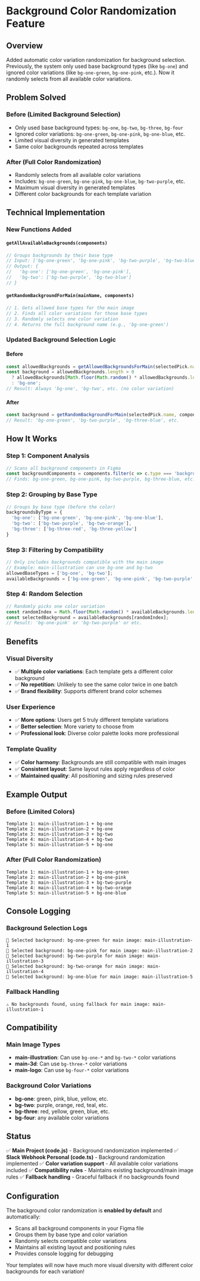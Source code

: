 # Background Color Randomization Feature

## Overview
Added automatic color variation randomization for background selection. Previously, the system only used base background types (like `bg-one`) and ignored color variations (like `bg-one-green`, `bg-one-pink`, etc.). Now it randomly selects from all available color variations.

## Problem Solved

### **Before (Limited Background Selection)**
- Only used base background types: `bg-one`, `bg-two`, `bg-three`, `bg-four`
- Ignored color variations: `bg-one-green`, `bg-one-pink`, `bg-one-blue`, etc.
- Limited visual diversity in generated templates
- Same color backgrounds repeated across templates

### **After (Full Color Randomization)**
- Randomly selects from all available color variations
- Includes: `bg-one-green`, `bg-one-pink`, `bg-one-blue`, `bg-two-purple`, etc.
- Maximum visual diversity in generated templates
- Different color backgrounds for each template variation

## Technical Implementation

### **New Functions Added**

#### **`getAllAvailableBackgrounds(components)`**
```javascript
// Groups backgrounds by their base type
// Input: ['bg-one-green', 'bg-one-pink', 'bg-two-purple', 'bg-two-blue']
// Output: {
//   'bg-one': ['bg-one-green', 'bg-one-pink'],
//   'bg-two': ['bg-two-purple', 'bg-two-blue']
// }
```

#### **`getRandomBackgroundForMain(mainName, components)`**
```javascript
// 1. Gets allowed base types for the main image
// 2. Finds all color variations for those base types
// 3. Randomly selects one color variation
// 4. Returns the full background name (e.g., 'bg-one-green')
```

### **Updated Background Selection Logic**

#### **Before**
```javascript
const allowedBackgrounds = getAllowedBackgroundsForMain(selectedPick.name);
const background = allowedBackgrounds.length > 0
  ? allowedBackgrounds[Math.floor(Math.random() * allowedBackgrounds.length)]
  : 'bg-one';
// Result: Always 'bg-one', 'bg-two', etc. (no color variation)
```

#### **After**
```javascript
const background = getRandomBackgroundForMain(selectedPick.name, components);
// Result: 'bg-one-green', 'bg-two-purple', 'bg-three-blue', etc.
```

## How It Works

### **Step 1: Component Analysis**
```javascript
// Scans all background components in Figma
const backgroundComponents = components.filter(c => c.type === 'background');
// Finds: bg-one-green, bg-one-pink, bg-two-purple, bg-three-blue, etc.
```

### **Step 2: Grouping by Base Type**
```javascript
// Groups by base type (before the color)
backgroundsByType = {
  'bg-one': ['bg-one-green', 'bg-one-pink', 'bg-one-blue'],
  'bg-two': ['bg-two-purple', 'bg-two-orange'],
  'bg-three': ['bg-three-red', 'bg-three-yellow']
}
```

### **Step 3: Filtering by Compatibility**
```javascript
// Only includes backgrounds compatible with the main image
// Example: main-illustration can use bg-one and bg-two
allowedBaseTypes = ['bg-one', 'bg-two'];
availableBackgrounds = ['bg-one-green', 'bg-one-pink', 'bg-two-purple', 'bg-two-orange'];
```

### **Step 4: Random Selection**
```javascript
// Randomly picks one color variation
const randomIndex = Math.floor(Math.random() * availableBackgrounds.length);
const selectedBackground = availableBackgrounds[randomIndex];
// Result: 'bg-one-pink' or 'bg-two-purple' or etc.
```

## Benefits

### **Visual Diversity**
- ✅ **Multiple color variations**: Each template gets a different color background
- ✅ **No repetition**: Unlikely to see the same color twice in one batch
- ✅ **Brand flexibility**: Supports different brand color schemes

### **User Experience**
- ✅ **More options**: Users get 5 truly different template variations
- ✅ **Better selection**: More variety to choose from
- ✅ **Professional look**: Diverse color palette looks more professional

### **Template Quality**
- ✅ **Color harmony**: Backgrounds are still compatible with main images
- ✅ **Consistent layout**: Same layout rules apply regardless of color
- ✅ **Maintained quality**: All positioning and sizing rules preserved

## Example Output

### **Before (Limited Colors)**
```
Template 1: main-illustration-1 + bg-one
Template 2: main-illustration-2 + bg-one  
Template 3: main-illustration-3 + bg-two
Template 4: main-illustration-4 + bg-two
Template 5: main-illustration-5 + bg-one
```

### **After (Full Color Randomization)**
```
Template 1: main-illustration-1 + bg-one-green
Template 2: main-illustration-2 + bg-one-pink
Template 3: main-illustration-3 + bg-two-purple
Template 4: main-illustration-4 + bg-two-orange
Template 5: main-illustration-5 + bg-one-blue
```

## Console Logging

### **Background Selection Logs**
```
🎨 Selected background: bg-one-green for main image: main-illustration-1
🎨 Selected background: bg-one-pink for main image: main-illustration-2
🎨 Selected background: bg-two-purple for main image: main-illustration-3
🎨 Selected background: bg-two-orange for main image: main-illustration-4
🎨 Selected background: bg-one-blue for main image: main-illustration-5
```

### **Fallback Handling**
```
⚠️ No backgrounds found, using fallback for main image: main-illustration-1
```

## Compatibility

### **Main Image Types**
- **main-illustration**: Can use `bg-one-*` and `bg-two-*` color variations
- **main-3d**: Can use `bg-three-*` color variations  
- **main-logo**: Can use `bg-four-*` color variations

### **Background Color Variations**
- **bg-one**: green, pink, blue, yellow, etc.
- **bg-two**: purple, orange, red, teal, etc.
- **bg-three**: red, yellow, green, blue, etc.
- **bg-four**: any available color variations

## Status

✅ **Main Project (code.js)** - Background randomization implemented
✅ **Slack Webhook Personal (code.ts)** - Background randomization implemented
✅ **Color variation support** - All available color variations included
✅ **Compatibility rules** - Maintains existing background/main image rules
✅ **Fallback handling** - Graceful fallback if no backgrounds found

## Configuration

The background color randomization is **enabled by default** and automatically:

- Scans all background components in your Figma file
- Groups them by base type and color variation
- Randomly selects compatible color variations
- Maintains all existing layout and positioning rules
- Provides console logging for debugging

Your templates will now have much more visual diversity with different color backgrounds for each variation! 